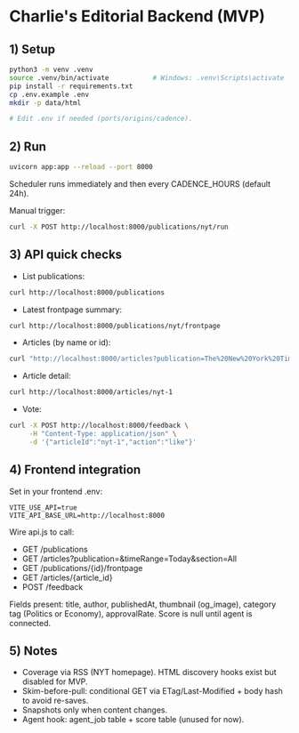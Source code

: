 # Charlie's Editorial Backend (MVP)

## 1) Setup
```bash
python3 -m venv .venv
source .venv/bin/activate           # Windows: .venv\Scripts\activate
pip install -r requirements.txt
cp .env.example .env
mkdir -p data/html

# Edit .env if needed (ports/origins/cadence).
```

## 2) Run

```bash
uvicorn app:app --reload --port 8000
```

Scheduler runs immediately and then every CADENCE_HOURS (default 24h).

Manual trigger:
```bash
curl -X POST http://localhost:8000/publications/nyt/run
```

## 3) API quick checks

- List publications:
```bash
curl http://localhost:8000/publications
```

- Latest frontpage summary:
```bash
curl http://localhost:8000/publications/nyt/frontpage
```

- Articles (by name or id):
```bash
curl "http://localhost:8000/articles?publication=The%20New%20York%20Times&section=All"
```

- Article detail:
```bash
curl http://localhost:8000/articles/nyt-1
```

- Vote:
```bash
curl -X POST http://localhost:8000/feedback \
     -H "Content-Type: application/json" \
     -d '{"articleId":"nyt-1","action":"like"}'
```

## 4) Frontend integration

Set in your frontend .env:
```
VITE_USE_API=true
VITE_API_BASE_URL=http://localhost:8000
```

Wire api.js to call:
- GET /publications
- GET /articles?publication=<name or id>&timeRange=Today&section=All
- GET /publications/{id}/frontpage
- GET /articles/{article_id}
- POST /feedback

Fields present: title, author, publishedAt, thumbnail (og_image), category tag (Politics or Economy), approvalRate.
Score is null until agent is connected.

## 5) Notes

- Coverage via RSS (NYT homepage). HTML discovery hooks exist but disabled for MVP.
- Skim-before-pull: conditional GET via ETag/Last-Modified + body hash to avoid re-saves.
- Snapshots only when content changes.
- Agent hook: agent_job table + score table (unused for now).


